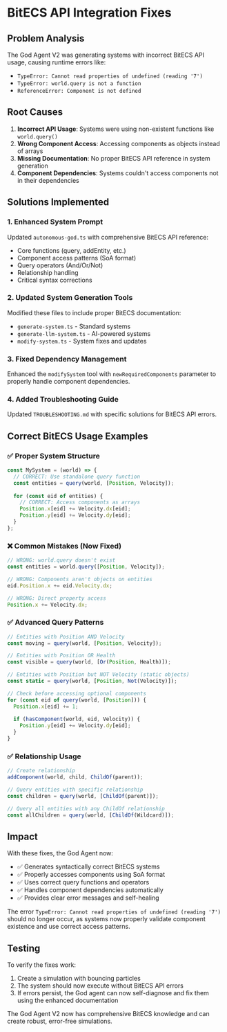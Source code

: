 # BitECS API Integration Fixes

## Problem Analysis

The God Agent V2 was generating systems with incorrect BitECS API usage, causing runtime errors like:
- `TypeError: Cannot read properties of undefined (reading '7')`
- `TypeError: world.query is not a function`
- `ReferenceError: Component is not defined`

## Root Causes

1. **Incorrect API Usage**: Systems were using non-existent functions like `world.query()`
2. **Wrong Component Access**: Accessing components as objects instead of arrays
3. **Missing Documentation**: No proper BitECS API reference in system generation
4. **Component Dependencies**: Systems couldn't access components not in their dependencies

## Solutions Implemented

### 1. Enhanced System Prompt
Updated `autonomous-god.ts` with comprehensive BitECS API reference:
- Core functions (query, addEntity, etc.)
- Component access patterns (SoA format)
- Query operators (And/Or/Not)
- Relationship handling
- Critical syntax corrections

### 2. Updated System Generation Tools
Modified these files to include proper BitECS documentation:
- `generate-system.ts` - Standard systems
- `generate-llm-system.ts` - AI-powered systems  
- `modify-system.ts` - System fixes and updates

### 3. Fixed Dependency Management
Enhanced the `modifySystem` tool with `newRequiredComponents` parameter to properly handle component dependencies.

### 4. Added Troubleshooting Guide
Updated `TROUBLESHOOTING.md` with specific solutions for BitECS API errors.

## Correct BitECS Usage Examples

### ✅ Proper System Structure
```typescript
const MySystem = (world) => {
  // CORRECT: Use standalone query function
  const entities = query(world, [Position, Velocity]);
  
  for (const eid of entities) {
    // CORRECT: Access components as arrays
    Position.x[eid] += Velocity.dx[eid];
    Position.y[eid] += Velocity.dy[eid];
  }
};
```

### ❌ Common Mistakes (Now Fixed)
```typescript
// WRONG: world.query doesn't exist
const entities = world.query([Position, Velocity]);

// WRONG: Components aren't objects on entities  
eid.Position.x += eid.Velocity.dx;

// WRONG: Direct property access
Position.x += Velocity.dx;
```

### ✅ Advanced Query Patterns
```typescript
// Entities with Position AND Velocity
const moving = query(world, [Position, Velocity]);

// Entities with Position OR Health
const visible = query(world, [Or(Position, Health)]);

// Entities with Position but NOT Velocity (static objects)
const static = query(world, [Position, Not(Velocity)]);

// Check before accessing optional components
for (const eid of query(world, [Position])) {
  Position.x[eid] += 1;
  
  if (hasComponent(world, eid, Velocity)) {
    Position.y[eid] += Velocity.dy[eid];
  }
}
```

### ✅ Relationship Usage
```typescript
// Create relationship
addComponent(world, child, ChildOf(parent));

// Query entities with specific relationship
const children = query(world, [ChildOf(parent)]);

// Query all entities with any ChildOf relationship
const allChildren = query(world, [ChildOf(Wildcard)]);
```

## Impact

With these fixes, the God Agent now:
- ✅ Generates syntactically correct BitECS systems
- ✅ Properly accesses components using SoA format
- ✅ Uses correct query functions and operators
- ✅ Handles component dependencies automatically
- ✅ Provides clear error messages and self-healing

The error `TypeError: Cannot read properties of undefined (reading '7')` should no longer occur, as systems now properly validate component existence and use correct access patterns.

## Testing

To verify the fixes work:
1. Create a simulation with bouncing particles
2. The system should now execute without BitECS API errors
3. If errors persist, the God agent can now self-diagnose and fix them using the enhanced documentation

The God Agent V2 now has comprehensive BitECS knowledge and can create robust, error-free simulations.